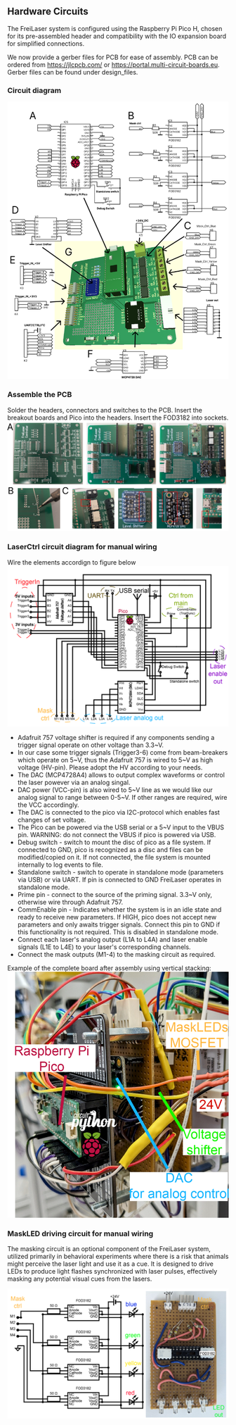 ## Hardware Circuits
The FreiLaser system is configured using the Raspberry Pi Pico H, chosen for its pre-assembled header and compatibility
with the IO expansion board for simplified connections.  

We now provide a gerber files for PCB for ease of assembly. PCB can be ordered from https://jlcpcb.com/ or https://portal.multi-circuit-boards.eu. Gerber files can be found under design_files.

### Circuit diagram
![Figure3.png](../docs/_static/Figure3.png)

### Assemble the PCB
Solder the headers, connectors and switches to the PCB. Insert the breakout boards and Pico into the headers. Insert the FOD3182 into sockets.
![Figure4.png](../docs/_static/Figure4.png)


### LaserCtrl circuit diagram for manual wiring
Wire the elements accordign to figure below
![HillYMaze_board-02.png](../docs/_static/HillYMaze_board-12.png)

- Adafruit 757 voltage shifter is required if any components sending a trigger signal operate on other voltage than 3.3~V. 
- In our case some trigger signals (Trigger3-6) come from beam-breakers which operate on 5~V, thus the Adafruit 757 is 
wired to 5~V as high voltage (HV-pin). Please adopt the HV according to your needs.
- The DAC (MCP4728A4) allows to output complex waveforms or control the laser powever via an analog singal.
- DAC power (VCC-pin) is also wired to 5~V line as we would like our analog signal to range between 0-5~V. If other 
ranges are required, wire the VCC accordingly.
- The DAC is connected to the pico via I2C-protocol which enables fast changes of set voltage.
- The Pico can be powered via the USB serial or a 5~V input to the VBUS pin. WARNING: do not connect the VBUS if pico is
powered via USB.
- Debug switch - switch to mount the disc of pico as a file system. If connected to GND, pico is recognized as a disc 
and files can be modified/copied on it. If not connected, the file system is mounted internally to log events to file. 
- Standalone switch - switch to operate in standalone mode (parameters via USB) or via UART. If pin is connected to GND
FreiLaser operates in standalone mode. 
- Prime pin - connect to the source of the priming signal. 3.3~V only, otherwise wire through Adafruit 757. 
- CommEnable pin - Indicates whether the system is in an idle state and ready to receive new parameters. If HIGH, pico 
does not accept new parameters and only awaits trigger signals. Connect this pin to GND if this functionality is not required. This is disabled in standalone mode.
- Connect each laser's analog output (L1A to L4A) and laser enable signals (L1E to L4E) to your laser's corresponding channels.
- Connect the mask outputs (M1-4) to the masking circuit as required.

Example of the complete board after assembly using vertical stacking:
![Complete board](../docs/_static/HillYMaze_board-10.png)

### MaskLED driving circuit for manual wiring
The masking circuit is an optional component of the FreiLaser system, utilized primarily in behavioral experiments 
where there is a risk that animals might perceive the laser light and use it as a cue. 
It is designed to drive LEDs to produce light flashes synchronized with laser pulses, effectively masking any potential
visual cues from the lasers.

![Mask circuit](../docs/_static/HillYMaze_board-11.png)
